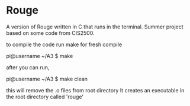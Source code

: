 # Rouge
A version of Rouge written in C that runs in the terminal. Summer project based on some code from CIS2500. 


to compile the code run make for fresh compile

pi@username ~/A3 $ make

after you can run,

pi@username ~/A3 $ make clean

this will remove the .o files from root directory
It creates an executable in the root directory called 'rouge'
